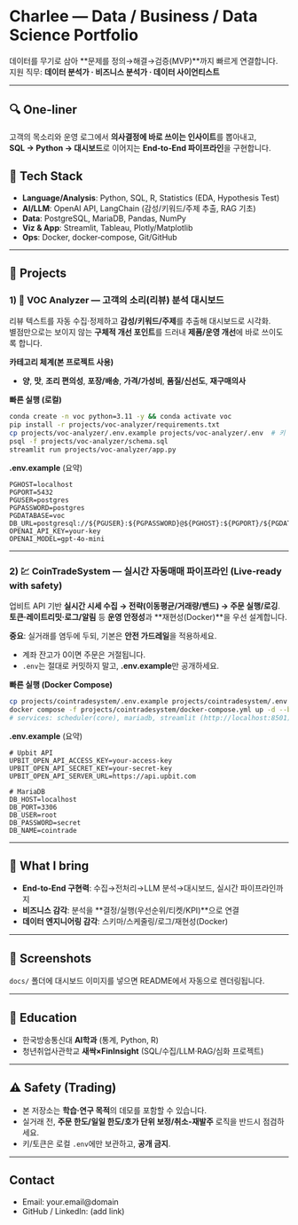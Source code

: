 # Charlee — Data / Business / Data Science Portfolio

데이터를 무기로 삼아 **문제를 정의→해결→검증(MVP)**까지 빠르게 연결합니다.  
지원 직무: **데이터 분석가 · 비즈니스 분석가 · 데이터 사이언티스트**

---

## 🔍 One‑liner
고객의 목소리와 운영 로그에서 **의사결정에 바로 쓰이는 인사이트**를 뽑아내고,  
**SQL → Python → 대시보드**로 이어지는 **End‑to‑End 파이프라인**을 구현합니다.

## 🧰 Tech Stack
- **Language/Analysis**: Python, SQL, R, Statistics (EDA, Hypothesis Test)
- **AI/LLM**: OpenAI API, LangChain (감성/키워드/주제 추출, RAG 기초)
- **Data**: PostgreSQL, MariaDB, Pandas, NumPy
- **Viz & App**: Streamlit, Tableau, Plotly/Matplotlib
- **Ops**: Docker, docker‑compose, Git/GitHub

---

## 📂 Projects

### 1) 🛒 VOC Analyzer — 고객의 소리(리뷰) 분석 대시보드
리뷰 텍스트를 자동 수집·정제하고 **감성/키워드/주제**를 추출해 대시보드로 시각화.  
별점만으로는 보이지 않는 **구체적 개선 포인트**를 드러내 **제품/운영 개선**에 바로 쓰이도록 합니다.

**카테고리 체계(본 프로젝트 사용)**  
- **양**, **맛**, **조리 편의성**, **포장/배송**, **가격/가성비**, **품질/신선도**, **재구매의사**

**빠른 실행 (로컬)**  
```bash
conda create -n voc python=3.11 -y && conda activate voc
pip install -r projects/voc-analyzer/requirements.txt
cp projects/voc-analyzer/.env.example projects/voc-analyzer/.env  # 키 입력
psql -f projects/voc-analyzer/schema.sql
streamlit run projects/voc-analyzer/app.py
```

**.env.example** (요약)
```dotenv
PGHOST=localhost
PGPORT=5432
PGUSER=postgres
PGPASSWORD=postgres
PGDATABASE=voc
DB_URL=postgresql://${PGUSER}:${PGPASSWORD}@${PGHOST}:${PGPORT}/${PGDATABASE}
OPENAI_API_KEY=your-key
OPENAI_MODEL=gpt-4o-mini
```

---

### 2) 💹 CoinTradeSystem — 실시간 자동매매 파이프라인 (Live‑ready with safety)
업비트 API 기반 **실시간 시세 수집 → 전략(이동평균/거래량/밴드) → 주문 실행/로깅**.  
**토큰·레이트리밋·로그/알림** 등 **운영 안정성**과 **재현성(Docker)**을 우선 설계합니다.

**중요**: 실거래를 염두에 두되, 기본은 **안전 가드레일**을 적용하세요.  
- 계좌 잔고가 0이면 주문은 거절됩니다.  
- `.env`는 절대로 커밋하지 말고, **.env.example**만 공개하세요.

**빠른 실행 (Docker Compose)**  
```bash
cp projects/cointradesystem/.env.example projects/cointradesystem/.env  # 키/DB 설정
docker compose -f projects/cointradesystem/docker-compose.yml up -d --build
# services: scheduler(core), mariadb, streamlit (http://localhost:8501)
```

**.env.example** (요약)
```dotenv
# Upbit API
UPBIT_OPEN_API_ACCESS_KEY=your-access-key
UPBIT_OPEN_API_SECRET_KEY=your-secret-key
UPBIT_OPEN_API_SERVER_URL=https://api.upbit.com

# MariaDB
DB_HOST=localhost
DB_PORT=3306
DB_USER=root
DB_PASSWORD=secret
DB_NAME=cointrade
```

---

## 🧩 What I bring
- **End‑to‑End 구현력**: 수집→전처리→LLM 분석→대시보드, 실시간 파이프라인까지
- **비즈니스 감각**: 분석을 **결정/실행(우선순위/티켓/KPI)**으로 연결
- **데이터 엔지니어링 감각**: 스키마/스케줄링/로그/재현성(Docker)

---

## 📸 Screenshots
`docs/` 폴더에 대시보드 이미지를 넣으면 README에서 자동으로 렌더링됩니다.

---

## 📜 Education
- 한국방송통신대 **AI학과** (통계, Python, R)
- 청년취업사관학교 **새싹×FinInsight** (SQL/수집/LLM·RAG/심화 프로젝트)

---

## ⚠️ Safety (Trading)
- 본 저장소는 **학습·연구 목적**의 데모를 포함할 수 있습니다.
- 실거래 전, **주문 한도/일일 한도/호가 단위 보정/취소-재발주** 로직을 반드시 점검하세요.
- 키/토큰은 로컬 `.env`에만 보관하고, **공개 금지**.

---

## Contact
- Email: your.email@domain
- GitHub / LinkedIn: (add link)